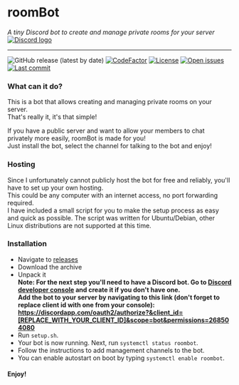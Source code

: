 # roomBot
*A tiny Discord bot to create and manage private rooms for your server*  
[![Discord logo](https://discordapp.com/assets/fc0b01fe10a0b8c602fb0106d8189d9b.png)](https://discordapp.com)
___
![GitHub release (latest by date)](https://img.shields.io/github/v/release/MStefan99/roomBot?label=version&style=flat-square)
[![CodeFactor](https://www.codefactor.io/repository/github/mstefan99/roombot/badge?style=flat-square)](https://www.codefactor.io/repository/github/mstefan99/roombot)
[![License](https://img.shields.io/badge/license-GPL--3.0-brightgreen?style=flat-square)](https://www.gnu.org/licenses/gpl-3.0.en.html)
[![Open issues](https://img.shields.io/github/issues/MStefan99/roombot?style=flat-square)](https://github.com/MStefan99/roombot/issues)
[![Last commit](https://img.shields.io/github/last-commit/MStefan99/roombot?style=flat-square)](https://github.com/MStefan99/roombot/commits)

### What can it do?  
This is a bot that allows creating and managing private rooms on your server.  
That's really it, it's that simple!  

If you have a public server and want to allow your members to chat privately more easily, roomBot is made for you!  
Just install the bot, select the channel for talking to the bot and enjoy!

### Hosting
Since I unfortunately cannot publicly host the bot for free and reliably, you'll have to set up your own hosting.  
This could be any computer with an internet access, no port forwarding required.  
I have included a small script for you to make the setup process as easy and quick as possible. 
The script was written for Ubuntu/Debian, other Linux distributions are not supported at this time.  

### Installation
- Navigate to [releases](https://github.com/MStefan99/roomBot/releases)
- Download the archive
- Unpack it  
**Note: For the next step you'll need to have a Discord bot.
Go to [Discord developer console](https://discordapp.com/developers/applications) and create it if you don't have one.  
Add the bot to your server by navigating to this link (don't forget to replace client id with one from your console): 
https://discordapp.com/oauth2/authorize?&client_id=[REPLACE_WITH_YOUR_CLIENT_ID]&scope=bot&permissions=268504080**
- Run `setup.sh`.
- Your bot is now running. Next, run `systemctl status roombot`.
- Follow the instructions to add management channels to the bot.
- You can enable autostart on boot by typing `systemctl enable roombot`.

#### Enjoy!
